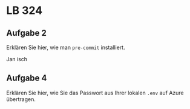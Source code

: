 # LB 324

## Aufgabe 2
Erklären Sie hier, wie man `pre-commit` installiert.

Jan isch



## Aufgabe 4
Erklären Sie hier, wie Sie das Passwort aus Ihrer lokalen `.env` auf Azure übertragen.
